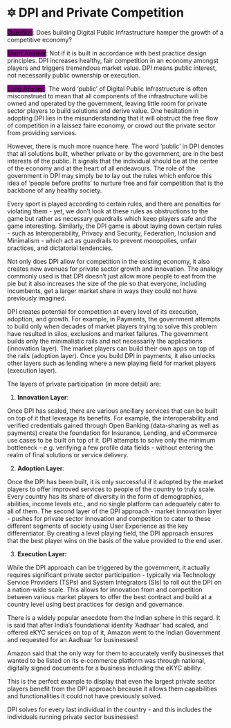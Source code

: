 # 🔯 DPI and Private Competition

<mark style="background-color:purple;">Question</mark>: Does building Digital Public Infrastructure hamper the growth of a competitive economy?&#x20;

<mark style="background-color:purple;">Short Answer</mark>: Not if it is built in accordance with best practice design principles. DPI increases healthy, fair competition in an economy amongst players and triggers tremendous market value. DPI means public interest, not necessarily public ownership or execution.&#x20;

<mark style="background-color:purple;">Long Answer</mark>: The word ‘public’ of Digital Public Infrastructure is often misconstrued to mean that all components of the infrastructure will be owned and operated by the government, leaving little room for private sector players to build solutions and derive value. One hesitation in adopting DPI lies in the misunderstanding that it will obstruct the free flow of competition in a laissez faire economy, or crowd out the private sector from providing services.&#x20;

However, there is much more nuance here. The word ‘public’ in DPI denotes that all solutions built, whether private or by the government, are in the best interests of the public. It signals that the individual should be at the centre of the economy and at the heart of all endeavours. The role of the government in DPI may simply be to lay out the rules which enforce this idea of ‘people before profits’ to nurture free and fair competition that is the backbone of any healthy society.&#x20;

Every sport is played according to certain rules, and there are penalties for violating them - yet, we don’t look at these rules as obstructions to the game but rather as necessary guardrails which keep players safe and the game interesting. Similarly, the DPI game is about laying down certain rules - such as Interoperability, Privacy and Security, Federation, Inclusion and Minimalism - which act as guardrails to prevent monopolies, unfair practices, and dictatorial tendencies.&#x20;

Not only does DPI allow for competition in the existing economy, it also creates new avenues for private sector growth and innovation. The analogy commonly used is that DPI doesn’t just allow more people to eat from the pie but it also increases the size of the pie so that everyone, including incumbents, get a larger market share in ways they could not have previously imagined.&#x20;

DPI creates potential for competition at every level of its execution, adoption, and growth. For example, in Payments, the government attempts to build only when decades of market players trying to solve this problem have resulted in silos, exclusions and market failures. The government builds only the minimalistic rails and not necessarily the applications (innovation layer). The market players can build their own apps on top of the rails (adoption layer). Once you build DPI in payments, it also unlocks other layers such as lending where a new playing field for market players (execution layer).&#x20;

The layers of private participation (in more detail) are:&#x20;

1. **Innovation Layer**:&#x20;

Once DPI has scaled, there are various ancillary services that can be built on top of it that leverage its benefits. For example, the interoperability and verified credentials gained through Open Banking (data-sharing as well as payments) create the foundation for Insurance, Lending, and eCommerce use cases to be built on top of it. DPI attempts to solve only the minimum bottleneck - e.g. verifying a few profile data fields - without entering the realm of final solutions or service delivery.&#x20;

2. **Adoption Layer**:&#x20;

Once the DPI has been built, it is only successful if it adopted by the market players to offer improved services to people of the country to truly scale. Every country has its share of diversity in the form of demographics, abilities, income levels etc., and no single platform can adequately cater to all of them. The second layer of the DPI approach - market innovation layer - pushes for private sector innovation and competition to cater to these different segments of society using User Experience as the key differentiator. By creating a level playing field, the DPI approach ensures that the best player wins on the basis of the value provided to the end user.&#x20;

3. **Execution Layer:**&#x20;

While the DPI approach can be triggered by the government, it actually requires significant private sector participation - typically via Technology Service Providers (TSPs) and System Integrators (SIs) to roll out the DPI on a nation-wide scale. This allows for innovation from and competition between various market players to offer the best contract and build at a country level using best practices for design and governance.

&#x20;There is a widely popular anecdote from the Indian sphere in this regard. It is said that after India’s foundational identity ‘Aadhaar’ had scaled, and offered eKYC services on top of it, Amazon went to the Indian Government and requested for an Aadhaar for businesses!&#x20;

Amazon said that the only way for them to accurately verify businesses that wanted to be listed on its e-commerce platform was through national, digitally signed documents for a business including the eKYC ability.&#x20;

This is the perfect example to display that even the largest private sector players benefit from the DPI approach because it allows them capabilities and functionalities it could not have previously solved.&#x20;

DPI solves for every last individual in the country - and this includes the individuals running private sector businesses! &#x20;
